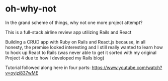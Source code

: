 # oh-why-not

In the grand scheme of things, why not one more project attempt? 

This is a full-stack airline review app utilizing Rails and React 


Building a CRUD app with Ruby on Rails and React.js because, in all honesty, the premise looked interesting and I still really wanted to learn how to hook up React to Rails (was never able to get it sorted with my original Project 4 due to how I developed my Rails blog)

Tutorial followed along here in four parts: https://www.youtube.com/watch?v=oyjzi837wME
